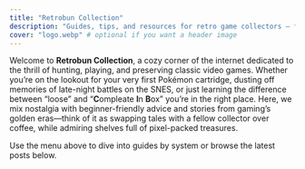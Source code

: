 ```yaml
---
title: "Retrobun Collection"
description: "Guides, tips, and resources for retro game collectors — from spotting fakes to preserving classics."
cover: "logo.webp" # optional if you want a header image
---
```


Welcome to **Retrobun Collection**, 
a cozy corner of the internet dedicated to the thrill of hunting, playing, and preserving classic video games. 
Whether you’re on the lookout for your very first Pokémon cartridge, dusting off memories of late-night battles on the SNES, or just learning the difference between “loose” and “**C**ompleate **I**n **B**ox” you’re in the right place. 
Here, we mix nostalgia with beginner-friendly advice and stories from gaming’s golden eras—think of it as swapping tales with a fellow collector over coffee, while admiring shelves full of pixel-packed treasures.

Use the menu above to dive into guides by system or browse the latest posts below.
